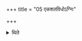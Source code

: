 +++
title = "05 एकशतविधोऽग्निः"

+++

<details><summary>थिते</summary>

5. The fire-altar-building should be hundred-fold. 
</details>
